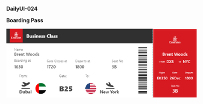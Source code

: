 **DailyUI-024**

**Boarding Pass**

![](https://raw.githubusercontent.com/Sehajbir/DailyUI/master/DailyUI-024/Boarding%20Pass.png)